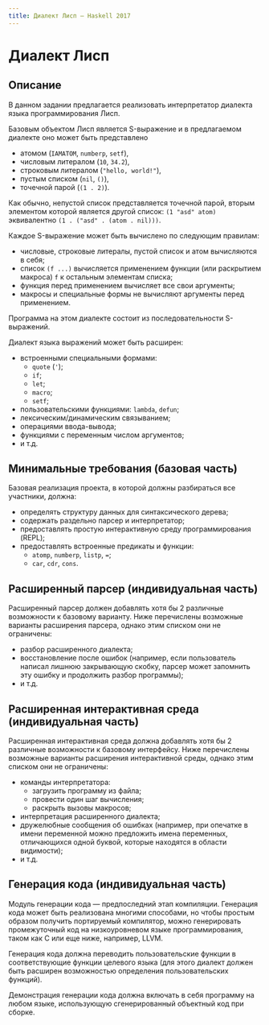 ```yaml
---
title: Диалект Лисп — Haskell 2017
---
```


Диалект Лисп
============

Описание
--------

В данном задании предлагается реализовать интерпретатор диалекта языка программирования Лисп.

Базовым объектом Лисп является S-выражение и в предлагаемом диалекте оно может быть представлено

- атомом (``IAMATOM``, ``numberp``, ``setf``),
- числовым литералом (``10``, ``34.2``),
- строковым литералом (``"hello, world!"``),
- пустым списком (``nil``, ``()``),
- точечной парой (``(1 . 2)``).

Как обычно, непустой список представляется точечной парой, вторым элементом которой является другой список:
``(1 "asd" atom)`` эквивалентно ``(1 . ("asd" . (atom . nil)))``.

Каждое S-выражение может быть вычислено по следующим правилам:

- числовые, строковые литералы, пустой список и атом вычисляются в себя;
- список ``(f ...)`` вычисляется применением функции (или раскрытием макроса) ``f`` к остальным элементам списка;
- функция перед применением вычисляет все свои аргументы;
- макросы и специальные формы не вычисляют аргументы перед применением.

Программа на этом диалекте состоит из последовательности S-выражений.

Диалект языка выражений может быть расширен:

- встроенными специальными формами:
  - ``quote`` (``'``);
  - ``if``;
  - ``let``;
  - ``macro``;
  - ``setf``;
- пользовательскими функциями: ``lambda``, ``defun``;
- лексическим/динамическим связыванием;
- операциями ввода-вывода;
- функциями с переменным числом аргументов;
- и т.д.

Минимальные требования (базовая часть)
--------------------------------------

Базовая реализация проекта, в которой должны разбираться все участники, должна:

- определять структуру данных для синтаксического дерева;
- содержать раздельно парсер и интерпретатор;
- предоставлять простую интерактивную среду программирования (REPL);
- предоставлять встроенные предикаты и функции:
  - ``atomp``, ``numberp``, ``listp``, ``=``;
  - ``car``, ``cdr``, ``cons``.

Расширенный парсер (индивидуальная часть)
-----------------------------------------

Расширенный парсер должен добавлять хотя бы 2 различные возможности к базовому варианту.
Ниже перечислены возможные варианты расширения парсера, однако этим списком они не ограничены:

- разбор расширенного диалекта;
- восстановление после ошибок (например, если пользователь написал лишнюю закрывающую скобку,
  парсер может запомнить эту ошибку и продолжить разбор программы);
- и т.д.

Расширенная интерактивная среда (индивидуальная часть)
------------------------------------------------------

Расширенная интерактивная среда должна добавлять хотя бы 2 различные возможности к базовому интерфейсу.
Ниже перечислены возможные варианты расширения интерактивной среды, однако этим списком они не ограничены:

- команды интерпретатора:
  - загрузить программу из файла;
  - провести один шаг вычисления;
  - раскрыть вызовы макросов;
- интерпретация расширенного диалекта;
- дружелюбные сообщения об ошибках (например, при опечатке в имени переменной можно предложить
  имена переменных, отличающихся одной буквой, которые находятся в области видимости);
- и т.д.

Генерация кода (индивидуальная часть)
-------------------------------------

Модуль генерации кода — предпоследний этап компиляции.
Генерация кода может быть реализована многими способами, но чтобы простым
образом получить портируемый компилятор, можно генерировать промежуточный код
на низкоуровневом языке программирования, таком как C или еще ниже, например, LLVM.

Генерация кода должна переводить пользовательские функции в соответствующие функции
целевого языка (для этого диалект должен быть расширен возможностью определения пользовательских функций).

Демонстрация генерации кода должна включать в себя программу на любом языке,
использующую сгенерированный объектный код при сборке.

